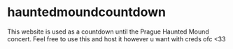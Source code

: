 # hauntedmoundcountdown

This website is used as a countdown until the Prague Haunted Mound concert. Feel free to use this and host it however u want with creds ofc <33
